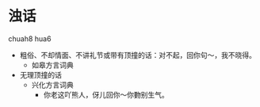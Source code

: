 



# 浊话
chuah8 hua6
+ 粗俗、不却情面、不讲礼节或带有顶撞的话：对不起，回你句～，我不晓得。
  * 如皋方言词典
+ 无理顶撞的话
  * 兴化方言词典
    - 你老这吖熊人，伢儿回你～你覅别生气。
